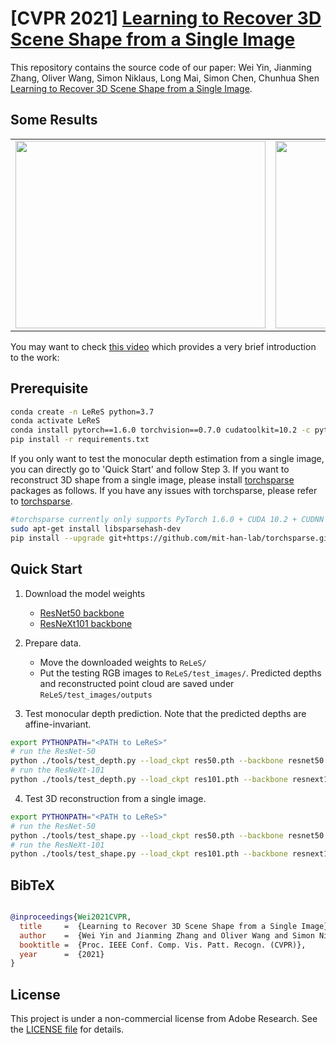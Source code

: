 # [CVPR 2021] [Learning to Recover 3D Scene Shape from a Single Image](https://arxiv.org/abs/2012.09365)

This repository contains the source code of our paper:
Wei Yin, Jianming Zhang, Oliver Wang, Simon Niklaus, Long Mai, Simon Chen, Chunhua Shen [Learning to Recover 3D Scene Shape from a Single Image](https://arxiv.org/abs/2012.09365).


## Some Results
<table>
  <tr>
    <td><img src="../examples/1.gif" width=400 height=300></td>
    <td><img src="../examples/2.gif" width=400 height=300></td>
    <td><img src="../examples/3.gif" width=400 height=300></td>
  </tr>
 </table>

You may want to check [this video](http://www.youtube.com/watch?v=UuT5_GK_TWk) which provides a very brief introduction to the work:

## Prerequisite

```bash
conda create -n LeReS python=3.7
conda activate LeReS
conda install pytorch==1.6.0 torchvision==0.7.0 cudatoolkit=10.2 -c pytorch
pip install -r requirements.txt
```

If you only want to test the monocular depth estimation from a single image, you can directly go to 'Quick Start' and follow Step 3. 
If you want to reconstruct 3D shape from a single image, please install [torchsparse](https://github.com/mit-han-lab/torchsparse) packages as follows. If you have any issues with torchsparse, please refer to [torchsparse](https://github.com/mit-han-lab/torchsparse).

```bash
#torchsparse currently only supports PyTorch 1.6.0 + CUDA 10.2 + CUDNN 7.6.2.
sudo apt-get install libsparsehash-dev
pip install --upgrade git+https://github.com/mit-han-lab/torchsparse.git
```



## Quick Start

1. Download the model weights
   * [ResNet50 backbone](https://cloudstor.aarnet.edu.au/plus/s/VVQayrMKPlpVkw9)
   * [ResNeXt101 backbone](https://cloudstor.aarnet.edu.au/plus/s/lTIJF4vrvHCAI31)

2. Prepare data. 
   * Move the downloaded weights to  `ReLeS/` 
   * Put the testing RGB images to `ReLeS/test_images/`. Predicted depths and reconstructed point cloud are saved under `ReLeS/test_images/outputs`

3. Test monocular depth prediction. Note that the predicted depths are affine-invariant. 

```bash
export PYTHONPATH="<PATH to LeReS>"
# run the ResNet-50
python ./tools/test_depth.py --load_ckpt res50.pth --backbone resnet50
# run the ResNeXt-101
python ./tools/test_depth.py --load_ckpt res101.pth --backbone resnext101
```

4. Test 3D reconstruction from a single image.

```bash
export PYTHONPATH="<PATH to LeReS>"
# run the ResNet-50
python ./tools/test_shape.py --load_ckpt res50.pth --backbone resnet50
# run the ResNeXt-101
python ./tools/test_shape.py --load_ckpt res101.pth --backbone resnext101
```


## BibTeX

```BibTeX

@inproceedings{Wei2021CVPR,
  title     =  {Learning to Recover 3D Scene Shape from a Single Image},
  author    =  {Wei Yin and Jianming Zhang and Oliver Wang and Simon Niklaus and Long Mai and Simon Chen and Chunhua Shen},
  booktitle =  {Proc. IEEE Conf. Comp. Vis. Patt. Recogn. (CVPR)},
  year      =  {2021}
}
```

## License

This project is under a non-commercial license from Adobe Research. See the [LICENSE file](LICENSE) for details.
